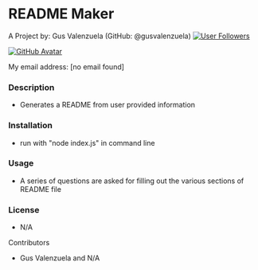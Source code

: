 # README Maker
    
A Project by: Gus Valenzuela (GitHub: @gusvalenzuela) [![User Followers](https://img.shields.io/github/followers/gusvalenzuela?style=social)](https://github.com/gusvalenzuela?tab=followers)

[![GitHub Avatar](https://avatars2.githubusercontent.com/u/13578427?v=4)](https://github.com/gusvalenzuela)

My email address: [no email found]

### Description
* Generates a README from user provided information

### Installation
* run with "node index.js" in command line

### Usage
* A series of questions are asked for filling out the various sections of README file

### License
* N/A

Contributors
* Gus Valenzuela and N/A
